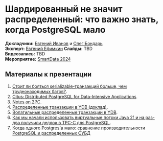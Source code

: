 # Шардированный не значит распределенный: что важно знать, когда PostgreSQL мало

**Докладчики:** [Евгений Иванов](https://www.linkedin.com/in/eivanov89/) и [Олег Бондарь](https://www.linkedin.com/in/olegbondar2000)\
**Эксперт:** [Евгений Ефимкин](https://www.linkedin.com/in/evgeny-efimkin-4061a893/)
**Слайды:** TBD\
**Видеозапись:** TBD\
**Мероприятие:** [SmartData 2024](https://smartdataconf.ru/talks/ebf00f5486be4a199fc6a2443e8ef076/)

## Материалы к презентации

1. [Стоит ли бояться serializable-транзакций больше, чем труднонаходимых багов?](https://habr.com/ru/users/eivanov/publications/articles/).
2. [Citus: Distributed PostgreSQL for Data-Intensive Applications](https://dl.acm.org/doi/10.1145/3448016.3457551).
3. [Notes on 2PC](https://exactly-once.github.io/posts/notes-on-2pc/).
4. [Распределенные транзакции в YDB (доклад)](https://github.com/ydb-platform/ydb-presentations/blob/main/2019/ru/highload_moscow/README.md).
5. [Волатильные распределенные транзакции в YDB](https://ydb.tech/docs/ru/contributor/datashard-distributed-txs#osobennosti-vypolneniya-volatilnyh-tranzakcij).
6. [Как мы начали использовать виртуальные потоки Java 21 и на раз-два получили дедлок в TPC-C для PostgreSQL](https://habr.com/ru/companies/ydb/articles/786550/).
7. [Когда одного Postgres'a мало: сравнение производительности PostgreSQL и распределенных СУБД](https://habr.com/ru/companies/ydb/articles/801587/)

